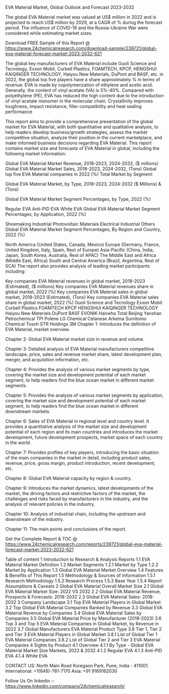 EVA Material Market, Global Outlook and Forecast 2023-2032

The global EVA Material market was valued at US$ million in 2022 and is projected to reach US$ million by 2029, at a CAGR of % during the forecast period. The influence of COVID-19 and the Russia-Ukraine War were considered while estimating market sizes.

Download FREE Sample of this Report @ https://www.24chemicalresearch.com/download-sample/239721/global-eva-material-forecast-market-2023-2032-621

The global key manufacturers of EVA Material include Guoli Science and Tecnology, Exxon Mobil, Curbell Plastics, FOAMTECH, KPCP, HENGSHUI KAIQINGER TECHNOLOGY, Haiyou New Materials, DuPont and BASF, etc. in 2022, the global top five players have a share approximately % in terms of revenue. EVA is made by copolymerization of ethylene and acetic acid. Generally, the content of vinyl acetate (VA) is 5%-40%. Compared with polyethylene (PE), EVA has reduced the high content due to the introduction of vinyl acetate monomer in the molecular chain. Crystallinity improves toughness, impact resistance, filler compatibility and heat sealing performance

This report aims to provide a comprehensive presentation of the global market for EVA Material, with both quantitative and qualitative analysis, to help readers develop business/growth strategies, assess the market competitive situation, analyze their position in the current marketplace, and make informed business decisions regarding EVA Material. This report contains market size and forecasts of EVA Material in global, including the following market information:

Global EVA Material Market Revenue, 2018-2023, 2024-2032, ($ millions)
Global EVA Material Market Sales, 2018-2023, 2024-2032, (Tons)
Global top five EVA Material companies in 2022 (%)
Total Market by Segment:

Global EVA Material Market, by Type, 2018-2023, 2024-2032 ($ Millions) & (Tons)

Global EVA Material Market Segment Percentages, by Type, 2022 (%)

Regular EVA
Anti-PID EVA
White EVA
Global EVA Material Market Segment Percentages, by Application, 2022 (%)

Shoemaking Industrial
Photovoltaic Materials
Electrical Industrial
Others
Global EVA Material Market Segment Percentages, By Region and Country, 2022 (%)

North America (United States, Canada, Mexico)
Europe (Germany, France, United Kingdom, Italy, Spain, Rest of Europe)
Asia-Pacific (China, India, Japan, South Korea, Australia, Rest of APAC)
The Middle East and Africa (Middle East, Africa)
South and Central America (Brazil, Argentina, Rest of SCA)
The report also provides analysis of leading market participants including:

Key companies EVA Material revenues in global market, 2018-2023 (Estimated), ($ millions)
Key companies EVA Material revenues share in global market, 2022 (%)
Key companies EVA Material sales in global market, 2018-2023 (Estimated), (Tons)
Key companies EVA Material sales share in global market, 2022 (%)
Guoli Science and Tecnology
Exxon Mobil
Curbell Plastics
FOAMTECH
KPCP
HENGSHUI KAIQINGER TECHNOLOGY
Haiyou New Materials
DuPont
BASF
EVONIK
Hanwha Total
Beijing Yanshan Petrochemical
TPI Polene
LG Chemical
Celanese
Arkema
Sumitomo Chemical
Tosoh
STR Holdings
3M
Chapter 1: Introduces the definition of EVA Material, market overview.

Chapter 2: Global EVA Material market size in revenue and volume.

Chapter 3: Detailed analysis of EVA Material manufacturers competitive landscape, price, sales and revenue market share, latest development plan, merger, and acquisition information, etc.

Chapter 4: Provides the analysis of various market segments by type, covering the market size and development potential of each market segment, to help readers find the blue ocean market in different market segments.

Chapter 5: Provides the analysis of various market segments by application, covering the market size and development potential of each market segment, to help readers find the blue ocean market in different downstream markets.

Chapter 6: Sales of EVA Material in regional level and country level. It provides a quantitative analysis of the market size and development potential of each region and its main countries and introduces the market development, future development prospects, market space of each country in the world.

Chapter 7: Provides profiles of key players, introducing the basic situation of the main companies in the market in detail, including product sales, revenue, price, gross margin, product introduction, recent development, etc.

Chapter 8: Global EVA Material capacity by region & country.

Chapter 9: Introduces the market dynamics, latest developments of the market, the driving factors and restrictive factors of the market, the challenges and risks faced by manufacturers in the industry, and the analysis of relevant policies in the industry.

Chapter 10: Analysis of industrial chain, including the upstream and downstream of the industry.

Chapter 11: The main points and conclusions of the report.

Get the Complete Report & TOC @ https://www.24chemicalresearch.com/reports/239721/global-eva-material-forecast-market-2023-2032-621

Table of content
1 Introduction to Research & Analysis Reports
1.1 EVA Material Market Definition
1.2 Market Segments
1.2.1 Market by Type
1.2.2 Market by Application
1.3 Global EVA Material Market Overview
1.4 Features & Benefits of This Report
1.5 Methodology & Sources of Information
1.5.1 Research Methodology
1.5.2 Research Process
1.5.3 Base Year
1.5.4 Report Assumptions & Caveats
2 Global EVA Material Overall Market Size
2.1 Global EVA Material Market Size: 2022 VS 2032
2.2 Global EVA Material Revenue, Prospects & Forecasts: 2018-2032
2.3 Global EVA Material Sales: 2018-2032
3 Company Landscape
3.1 Top EVA Material Players in Global Market
3.2 Top Global EVA Material Companies Ranked by Revenue
3.3 Global EVA Material Revenue by Companies
3.4 Global EVA Material Sales by Companies
3.5 Global EVA Material Price by Manufacturer (2018-2023)
3.6 Top 3 and Top 5 EVA Material Companies in Global Market, by Revenue in 2022
3.7 Global Manufacturers EVA Material Product Type
3.8 Tier 1, Tier 2 and Tier 3 EVA Material Players in Global Market
3.8.1 List of Global Tier 1 EVA Material Companies
3.8.2 List of Global Tier 2 and Tier 3 EVA Material Companies
4 Sights by Product
4.1 Overview
4.1.1 By Type - Global EVA Material Market Size Markets, 2022 & 2032
4.1.2 Regular EVA
4.1.3 Anti-PID EVA
4.1.4 White EVA

CONTACT US:
North Main Road Koregaon Park, Pune, India - 411001.
International: +1(646)-781-7170
Asia: +91 9169162030

Follow Us On linkedin :- https://www.linkedin.com/company/24chemicalresearch/
